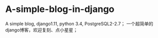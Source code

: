 # A-simple-blog-in-django
A simple blog, django1.11, python 3.4, PostgreSQL2-2.7；
一个超简单的django博客，欢迎复刻、点小星星；
